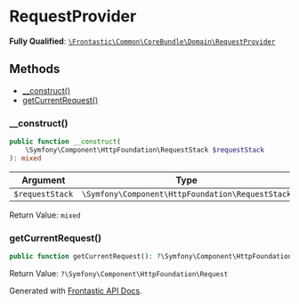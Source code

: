 #  RequestProvider

**Fully Qualified**: [`\Frontastic\Common\CoreBundle\Domain\RequestProvider`](../../../../src/php/CoreBundle/Domain/RequestProvider.php)

## Methods

* [__construct()](#__construct)
* [getCurrentRequest()](#getcurrentrequest)

### __construct()

```php
public function __construct(
    \Symfony\Component\HttpFoundation\RequestStack $requestStack
): mixed
```

Argument|Type|Default|Description
--------|----|-------|-----------
`$requestStack`|`\Symfony\Component\HttpFoundation\RequestStack`||

Return Value: `mixed`

### getCurrentRequest()

```php
public function getCurrentRequest(): ?\Symfony\Component\HttpFoundation\Request
```

Return Value: `?\Symfony\Component\HttpFoundation\Request`

Generated with [Frontastic API Docs](https://github.com/FrontasticGmbH/apidocs).

